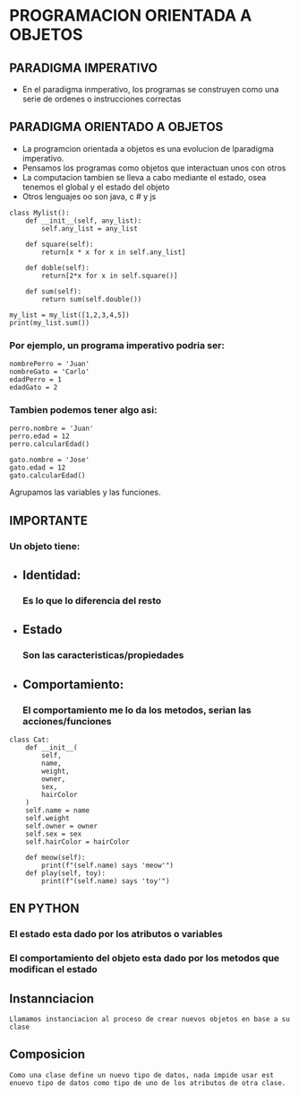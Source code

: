 # PROGRAMACION ORIENTADA A OBJETOS

## PARADIGMA IMPERATIVO

- En el paradigma inmperativo, los programas se construyen como una serie de ordenes o instrucciones correctas

## PARADIGMA ORIENTADO A OBJETOS

- La programcion orientada a objetos es una evolucion de lparadigma imperativo.
- Pensamos los programas como objetos que interactuan unos con otros
- La computacion tambien se lleva a cabo mediante el estado, osea tenemos el global y el estado del objeto
- Otros lenguajes oo son java, c # y js

````
class Mylist():
    def __init__(self, any_list):
        self.any_list = any_list

    def square(self):
        return[x * x for x in self.any_list]

    def doble(self):
        return[2*x for x in self.square()]

    def sum(self):
        return sum(self.double())

my_list = my_list([1,2,3,4,5])
print(my_list.sum())
````

### Por ejemplo, un programa imperativo podria ser:
````
nombrePerro = 'Juan'
nombreGato = 'Carlo'
edadPerro = 1
edadGato = 2
````

### Tambien podemos tener algo asi:
````
perro.nombre = 'Juan'
perro.edad = 12
perro.calcularEdad()

gato.nombre = 'Jose'
gato.edad = 12
gato.calcularEdad()
````
Agrupamos las variables y las funciones.

## IMPORTANTE
### Un objeto tiene:
- ## Identidad:
   ### Es lo que lo diferencia del resto
- ## Estado
    ### Son las caracteristicas/propiedades
- ## Comportamiento:
    ### El comportamiento me lo da los metodos, serian las acciones/funciones

````
class Cat:
    def __init__(
        self,
        name,
        weight,
        owner,
        sex,
        hairColor
    )
    self.name = name
    self.weight
    self.owner = owner
    self.sex = sex
    self.hairColor = hairColor

    def meow(self):
        print(f"(self.name) says 'meow'")
    def play(self, toy):
        print(f"(self.name) says 'toy'")
````

## EN PYTHON
### El estado esta dado por los atributos o variables

### El comportamiento del objeto esta dado por los metodos que modifican el estado

## Instannciacion
````
Llamamos instanciacion al proceso de crear nuevos objetos en base a su clase
````

## Composicion

````
Como una clase define un nuevo tipo de datos, nada impide usar est enuevo tipo de datos como tipo de uno de los atributos de otra clase.
````

